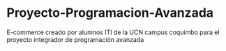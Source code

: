 # Proyecto-Programacion-Avanzada
E-commerce creado por alumnos ITI de la UCN campus coquimbo para el proyecto integrador de programación avanzada 

